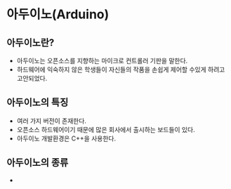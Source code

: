아두이노(Arduino)
===============  
 
아두이노란?
----------

* 아두이노는 오픈소스를 지향하는 마이크로 컨트롤러 기판을 말한다.  
* 하드웨어에 익숙하지 않은 학생들이 자신들의 작품을 손쉽게 제어할 수있게 하려고   
고안되었다.
   
  
아두이노의 특징
------------- 
* 여러 가지 버전이 존재한다.
* 오픈소스 하드웨어이기 때문에 많은 회사에서 출시하는 보드들이 있다. 
* 아두이노 개발환경은 C++을 사용한다. 



아두이노의 종류
--------------

* 
